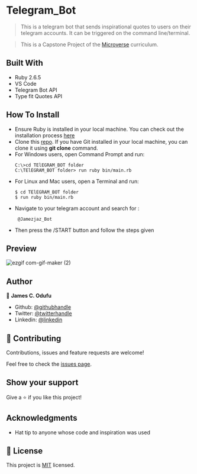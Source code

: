 # Telegram_Bot

> This is a telegram bot that sends inspirational quotes to users on their telegram accounts. It can be triggered on the command line/terminal.

> This is a Capstone Project of the [Microverse](https://www.microverse.org/) curriculum.

## Built With

- Ruby 2.6.5
- VS Code
- Telegram Bot API
- Type fit Quotes API

## How To Install

- Ensure Ruby is installed in your local machine. You can check out the installation process [here](https://www.ruby-lang.org/en/documentation/installation/)
- Clone this [repo](https://github.com/jamezjaz/telegram_bot). If you have Git installed in your local machine, you can clone it using **git clone** command.
- For Windows users, open Command Prompt and run:
    ```console
    C:\>cd TElEGRAM_BOT folder
    C:\TElEGRAM_BOT folder> run ruby bin/main.rb
    ```
- For Linux and Mac users, open a Terminal and run:
    ```console
    $ cd TElEGRAM_BOT folder
    $ run ruby bin/main.rb
    ``` 
- Navigate to your telegram account and search for :
  ```
   @Jamezjaz_Bot

   ``` 
- Then press the /START button and follow the steps given

## Preview
  ![ezgif com-gif-maker (2)](https://user-images.githubusercontent.com/57812000/83983248-50d66000-a8f2-11ea-85aa-51ecc54a8715.gif)


## Author

👤 **James C. Odufu**

- Github: [@githubhandle](https://github.com/jamezjaz)
- Twitter: [@twitterhandle](https://twitter.com/jamezjaz90)
- Linkedin: [@linkedin](https://linkedin.com/in/james-odufu-ba2a4a125)

## 🤝 Contributing

Contributions, issues and feature requests are welcome!

Feel free to check the [issues page](https://github.com/jamezjaz/telegram_bot/issues).

## Show your support

Give a ⭐️ if you like this project!

## Acknowledgments

- Hat tip to anyone whose code and inspiration was used

## 📝 License

This project is [MIT](lic.url) licensed.